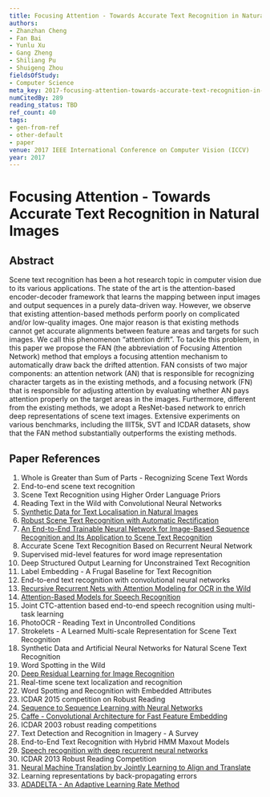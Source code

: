 ```yaml
---
title: Focusing Attention - Towards Accurate Text Recognition in Natural Images
authors:
- Zhanzhan Cheng
- Fan Bai
- Yunlu Xu
- Gang Zheng
- Shiliang Pu
- Shuigeng Zhou
fieldsOfStudy:
- Computer Science
meta_key: 2017-focusing-attention-towards-accurate-text-recognition-in-natural-images
numCitedBy: 289
reading_status: TBD
ref_count: 40
tags:
- gen-from-ref
- other-default
- paper
venue: 2017 IEEE International Conference on Computer Vision (ICCV)
year: 2017
---
```


# Focusing Attention - Towards Accurate Text Recognition in Natural Images

## Abstract

Scene text recognition has been a hot research topic in computer vision due to its various applications. The state of the art is the attention-based encoder-decoder framework that learns the mapping between input images and output sequences in a purely data-driven way. However, we observe that existing attention-based methods perform poorly on complicated and/or low-quality images. One major reason is that existing methods cannot get accurate alignments between feature areas and targets for such images. We call this phenomenon “attention drift”. To tackle this problem, in this paper we propose the FAN (the abbreviation of Focusing Attention Network) method that employs a focusing attention mechanism to automatically draw back the drifted attention. FAN consists of two major components: an attention network (AN) that is responsible for recognizing character targets as in the existing methods, and a focusing network (FN) that is responsible for adjusting attention by evaluating whether AN pays attention properly on the target areas in the images. Furthermore, different from the existing methods, we adopt a ResNet-based network to enrich deep representations of scene text images. Extensive experiments on various benchmarks, including the IIIT5k, SVT and ICDAR datasets, show that the FAN method substantially outperforms the existing methods.

## Paper References

1. Whole is Greater than Sum of Parts - Recognizing Scene Text Words
2. End-to-end scene text recognition
3. Scene Text Recognition using Higher Order Language Priors
4. Reading Text in the Wild with Convolutional Neural Networks
5. [Synthetic Data for Text Localisation in Natural Images](2016-synthetic-data-for-text-localisation-in-natural-images)
6. [Robust Scene Text Recognition with Automatic Rectification](2016-robust-scene-text-recognition-with-automatic-rectification)
7. [An End-to-End Trainable Neural Network for Image-Based Sequence Recognition and Its Application to Scene Text Recognition](2017-an-end-to-end-trainable-neural-network-for-image-based-sequence-recognition-and-its-application-to-scene-text-recognition)
8. Accurate Scene Text Recognition Based on Recurrent Neural Network
9. Supervised mid-level features for word image representation
10. Deep Structured Output Learning for Unconstrained Text Recognition
11. Label Embedding - A Frugal Baseline for Text Recognition
12. End-to-end text recognition with convolutional neural networks
13. [Recursive Recurrent Nets with Attention Modeling for OCR in the Wild](2016-recursive-recurrent-nets-with-attention-modeling-for-ocr-in-the-wild)
14. [Attention-Based Models for Speech Recognition](2015-attention-based-models-for-speech-recognition)
15. Joint CTC-attention based end-to-end speech recognition using multi-task learning
16. PhotoOCR - Reading Text in Uncontrolled Conditions
17. Strokelets - A Learned Multi-scale Representation for Scene Text Recognition
18. Synthetic Data and Artificial Neural Networks for Natural Scene Text Recognition
19. Word Spotting in the Wild
20. [Deep Residual Learning for Image Recognition](2016-deep-residual-learning-for-image-recognition)
21. Real-time scene text localization and recognition
22. Word Spotting and Recognition with Embedded Attributes
23. ICDAR 2015 competition on Robust Reading
24. [Sequence to Sequence Learning with Neural Networks](2014-sequence-to-sequence-learning-with-neural-networks)
25. [Caffe - Convolutional Architecture for Fast Feature Embedding](2014-caffe-convolutional-architecture-for-fast-feature-embedding)
26. ICDAR 2003 robust reading competitions
27. Text Detection and Recognition in Imagery - A Survey
28. End-to-End Text Recognition with Hybrid HMM Maxout Models
29. [Speech recognition with deep recurrent neural networks](2013-speech-recognition-with-deep-recurrent-neural-networks)
30. ICDAR 2013 Robust Reading Competition
31. [Neural Machine Translation by Jointly Learning to Align and Translate](2015-neural-machine-translation-by-jointly-learning-to-align-and-translate)
32. Learning representations by back-propagating errors
33. [ADADELTA - An Adaptive Learning Rate Method](2012-adadelta-an-adaptive-learning-rate-method)
